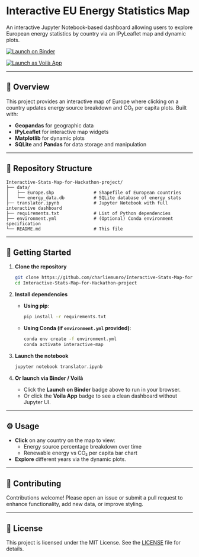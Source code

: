# Interactive EU Energy Statistics Map

An interactive Jupyter Notebook-based dashboard allowing users to explore European energy statistics by country via an IPyLeaflet map and dynamic plots.

[![Launch on Binder](https://mybinder.org/badge_logo.svg)](https://mybinder.org/v2/gh/charliemunro/Interactive-Stats-Map-for-Hackathon-project/HEAD?filepath=interactive_map.ipynb)

[![Launch as Voilà App](https://img.shields.io/badge/Launch%20as-Voilà%20App-blue)](https://mybinder.org/v2/gh/charliemunro/Interactive-Stats-Map-for-Hackathon-project/HEAD?urlpath=voila%2Frender%2Finteractive_map.ipynb)

---

## 📖 Overview

This project provides an interactive map of Europe where clicking on a country updates energy source breakdown and CO₂ per capita plots. Built with:

- **Geopandas** for geographic data
- **IPyLeaflet** for interactive map widgets
- **Matplotlib** for dynamic plots
- **SQLite** and **Pandas** for data storage and manipulation

---

## 📁 Repository Structure

```
Interactive-Stats-Map-for-Hackathon-project/
├── data/
│   ├── Europe.shp               # Shapefile of European countries
│   └── energy_data.db           # SQLite database of energy stats
├── translator.ipynb             # Jupyter Notebook with full interactive dashboard
├── requirements.txt             # List of Python dependencies
├── environment.yml              # (Optional) Conda environment specification
└── README.md                    # This file
```

---

## 🚀 Getting Started

1. **Clone the repository**

   ```bash
   git clone https://github.com/charliemunro/Interactive-Stats-Map-for-Hackathon-project.git
   cd Interactive-Stats-Map-for-Hackathon-project
   ```

2. **Install dependencies**

   - **Using pip**:
     ```bash
     pip install -r requirements.txt
     ```
   - **Using Conda (if `environment.yml` provided)**:
     ```bash
     conda env create -f environment.yml
     conda activate interactive-map
     ```

3. **Launch the notebook**

   ```bash
   jupyter notebook translator.ipynb
   ```

4. **Or launch via Binder / Voilà**

   - Click the **Launch on Binder** badge above to run in your browser.
   - Or click the **Voila App** badge to see a clean dashboard without Jupyter UI.

---

## ⚙️ Usage

- **Click** on any country on the map to view:
  - Energy source percentage breakdown over time
  - Renewable energy vs CO₂ per capita bar chart
- **Explore** different years via the dynamic plots.

---

## 🤝 Contributing

Contributions welcome! Please open an issue or submit a pull request to enhance functionality, add new data, or improve styling.

---

## 📄 License

This project is licensed under the MIT License. See the [LICENSE](LICENSE) file for details.

